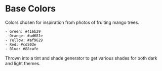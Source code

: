 # Base Colors
Colors chosen for inspiration from photos of fruiting mango trees.

    - Green: #416b29
    - Orange: #ad681e
    - Yellow: #af9629
    - Red: #cd503e
    - Blue: #88cafe

Thrown into a tint and shade generator to get various shades for both dark and light themes.